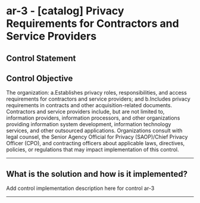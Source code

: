 # ar-3 - \[catalog\] Privacy Requirements for Contractors and Service Providers

## Control Statement

## Control Objective

The organization:  a.Establishes privacy roles, responsibilities, and access requirements for contractors and service  providers; and  b.Includes privacy requirements in contracts and other acquisition-related documents.    Contractors and service providers include, but are not limited to, information providers, information processors, and other organizations providing information system development, information technology services, and other outsourced applications. Organizations consult with legal counsel, the Senior Agency Official for Privacy (SAOP)/Chief Privacy Officer (CPO), and  contracting officers about applicable laws, directives, policies, or regulations that may impact implementation of this control.

______________________________________________________________________

## What is the solution and how is it implemented?

Add control implementation description here for control ar-3

______________________________________________________________________
